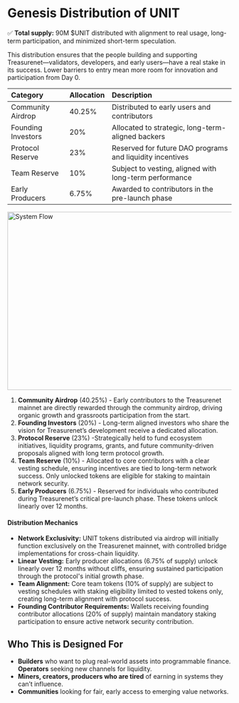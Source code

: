 # Genesis Distribution of UNIT

✅ **Total supply:** 90M $UNIT distributed with alignment to real usage, long-term participation, and minimized short-term speculation.

This distribution ensures that the people building and supporting Treasurenet—validators, developers, and early users—have a real stake in its success. Lower barriers to entry mean more room for innovation and participation from Day 0\.

| Category | Allocation | Description |
| :---- | :---- | :---- |
| Community Airdrop | 40.25% | Distributed to early users and contributors |
| Founding Investors | 20% | Allocated to strategic, long-term-aligned backers |
| Protocol Reserve | 23% | Reserved for future DAO programs and liquidity incentives |
| Team Reserve | 10% | Subject to vesting, aligned with long-term performance |
| Early Producers | 6.75% | Awarded to contributors in the pre-launch phase |

<img src="/img/docs/TokenomicsOverview/GenesisOfUnit.png" alt="System Flow" width="600" height="400" />

1. **Community Airdrop** (40.25%) \- Early contributors to the Treasurenet mainnet are directly rewarded through the community airdrop, driving organic growth and grassroots participation from the start.  
2. **Founding Investors** (20%) \- Long-term aligned investors who share the vision for Treasurenet’s development receive a dedicated allocation.   
3. **Protocol Reserve** (23%) \-Strategically held to fund ecosystem initiatives, liquidity programs, grants, and future community-driven proposals aligned with long term protocol growth.   
4. **Team Reserve** (10%) \- Allocated to core contributors with a clear vesting schedule, ensuring incentives are tied to long-term network success. Only unlocked tokens are eligible for staking to maintain network security.  
5. **Early Producers** (6.75%) \- Reserved for individuals who contributed during Treasurenet’s critical pre-launch phase. These tokens unlock linearly over 12 months.

#### **Distribution Mechanics**

* **Network Exclusivity:** UNIT tokens distributed via airdrop will initially function exclusively on the Treasurenet mainnet, with controlled bridge implementations for cross-chain liquidity.  
* **Linear Vesting:** Early producer allocations (6.75% of supply) unlock linearly over 12 months without cliffs, ensuring sustained participation through the protocol's initial growth phase.  
* **Team Alignment:** Core team tokens (10% of supply) are subject to vesting schedules with staking eligibility limited to vested tokens only, creating long-term alignment with protocol success.  
* **Founding Contributor Requirements:** Wallets receiving founding contributor allocations (20% of supply) maintain mandatory staking participation to ensure active network security contribution.

## **Who This is Designed For**

* **Builders** who want to plug real-world assets into programmable finance.  
  **Operators** seeking new channels for liquidity.  
* **Miners, creators, producers who are tired** of earning in systems they can’t influence.  
* **Communities** looking for fair, early access to emerging value networks.